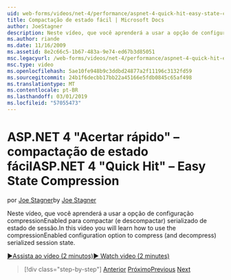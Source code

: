 ```yaml
---
uid: web-forms/videos/net-4/performance/aspnet-4-quick-hit-easy-state-compression
title: Compactação de estado fácil | Microsoft Docs
author: JoeStagner
description: Neste vídeo, que você aprenderá a usar a opção de configuração compressionEnabled para compactar (e descompactar) serializado de estado de sessão.
ms.author: riande
ms.date: 11/16/2009
ms.assetid: 8e2c66c5-1b67-483a-9e74-ed67b3d85051
msc.legacyurl: /web-forms/videos/net-4/performance/aspnet-4-quick-hit-easy-state-compression
msc.type: video
ms.openlocfilehash: 5ae10fe948b9c3ddbd24877a2f11196c3132fd59
ms.sourcegitcommit: 24b1f6decbb17bb22a45166e5fdb0845c65af498
ms.translationtype: MT
ms.contentlocale: pt-BR
ms.lasthandoff: 03/01/2019
ms.locfileid: "57055473"
---
```

<a name="aspnet-4-quick-hit--easy-state-compression"></a><span data-ttu-id="15ce7-103">ASP.NET 4 "Acertar rápido" – compactação de estado fácil</span><span class="sxs-lookup"><span data-stu-id="15ce7-103">ASP.NET 4 "Quick Hit" – Easy State Compression</span></span>
====================
<span data-ttu-id="15ce7-104">por [Joe Stagner](https://github.com/JoeStagner)</span><span class="sxs-lookup"><span data-stu-id="15ce7-104">by [Joe Stagner](https://github.com/JoeStagner)</span></span>

<span data-ttu-id="15ce7-105">Neste vídeo, que você aprenderá a usar a opção de configuração compressionEnabled para compactar (e descompactar) serializado de estado de sessão.</span><span class="sxs-lookup"><span data-stu-id="15ce7-105">In this video you will learn how to use the compressionEnabled configuration option to compress (and decompress) serialized session state.</span></span> 

[<span data-ttu-id="15ce7-106">&#9654;Assista ao vídeo (2 minutos)</span><span class="sxs-lookup"><span data-stu-id="15ce7-106">&#9654; Watch video (2 minutes)</span></span>](https://channel9.msdn.com/Blogs/ASP-NET-Site-Videos/aspnet-4-quick-hit-easy-state-compression)

> [!div class="step-by-step"]
> <span data-ttu-id="15ce7-107">[Anterior](aspnet-4-quick-hit-selective-view-state.md)
> [Próximo](how-do-i-use-the-viewstatemode-property-for-managing-viewstate.md)</span><span class="sxs-lookup"><span data-stu-id="15ce7-107">[Previous](aspnet-4-quick-hit-selective-view-state.md)
[Next](how-do-i-use-the-viewstatemode-property-for-managing-viewstate.md)</span></span>
